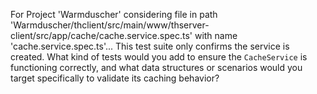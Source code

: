 For Project 'Warmduscher' considering file in path 'Warmduscher/thclient/src/main/www/thserver-client/src/app/cache/cache.service.spec.ts' with name 'cache.service.spec.ts'... 
This test suite only confirms the service is created. What kind of tests would you add to ensure the `CacheService` is functioning correctly, and what data structures or scenarios would you target specifically to validate its caching behavior?